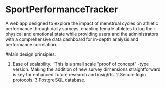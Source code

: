 # SportPerformanceTracker
A web app designed to explore the impact of menstrual cycles on athletic performance through daily surveys, enabling female athletes to log their physical and emotional state while providing users and the administrators with a comprehensive data dashboard for in-depth analysis and performance correlation.

#Main design prinsiples:
1. Ease of scalability. 
  -This is a small scale "proof of concept" -type version. Making the addition of new survey dimensions straightforward is key for enhanced future research and insights.
2.Secure login protocols.
3.PostgreSQL database.
